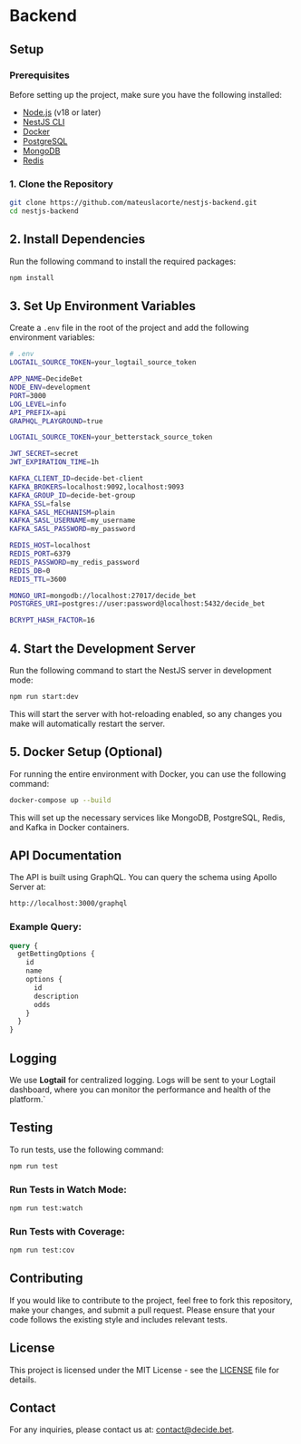 # Backend

## Setup

### Prerequisites

Before setting up the project, make sure you have the following installed:
- [Node.js](https://nodejs.org/) (v18 or later)
- [NestJS CLI](https://docs.nestjs.com/)
- [Docker](https://www.docker.com/)
- [PostgreSQL](https://www.postgresql.org/)
- [MongoDB](https://www.mongodb.com/)
- [Redis](https://redis.io/)

### 1. Clone the Repository

```bash
git clone https://github.com/mateuslacorte/nestjs-backend.git
cd nestjs-backend
```

## 2. Install Dependencies

Run the following command to install the required packages:

```bash
npm install
```

## 3. Set Up Environment Variables

Create a `.env` file in the root of the project and add the following environment variables:

```bash
# .env
LOGTAIL_SOURCE_TOKEN=your_logtail_source_token

APP_NAME=DecideBet
NODE_ENV=development
PORT=3000
LOG_LEVEL=info
API_PREFIX=api
GRAPHQL_PLAYGROUND=true

LOGTAIL_SOURCE_TOKEN=your_betterstack_source_token

JWT_SECRET=secret
JWT_EXPIRATION_TIME=1h

KAFKA_CLIENT_ID=decide-bet-client
KAFKA_BROKERS=localhost:9092,localhost:9093
KAFKA_GROUP_ID=decide-bet-group
KAFKA_SSL=false
KAFKA_SASL_MECHANISM=plain
KAFKA_SASL_USERNAME=my_username
KAFKA_SASL_PASSWORD=my_password

REDIS_HOST=localhost
REDIS_PORT=6379
REDIS_PASSWORD=my_redis_password
REDIS_DB=0
REDIS_TTL=3600

MONGO_URI=mongodb://localhost:27017/decide_bet
POSTGRES_URI=postgres://user:password@localhost:5432/decide_bet

BCRYPT_HASH_FACTOR=16
```

## 4. Start the Development Server

Run the following command to start the NestJS server in development mode:

```bash
npm run start:dev
```

This will start the server with hot-reloading enabled, so any changes you make will automatically restart the server.

## 5. Docker Setup (Optional)

For running the entire environment with Docker, you can use the following command:

```bash
docker-compose up --build
```

This will set up the necessary services like MongoDB, PostgreSQL, Redis, and Kafka in Docker containers.

## API Documentation

The API is built using GraphQL. You can query the schema using Apollo Server at:

```bash
http://localhost:3000/graphql
```

### Example Query:

```graphql
query {
  getBettingOptions {
    id
    name
    options {
      id
      description
      odds
    }
  }
}
```

## Logging

We use **Logtail** for centralized logging. Logs will be sent to your Logtail dashboard, where you can monitor the performance and health of the platform.`

## Testing

To run tests, use the following command:

```bash
npm run test
```

### Run Tests in Watch Mode:

```bash
npm run test:watch
```

### Run Tests with Coverage:

```bash
npm run test:cov
```

## Contributing

If you would like to contribute to the project, feel free to fork this repository, make your changes, and submit a pull request. Please ensure that your code follows the existing style and includes relevant tests.

## License

This project is licensed under the MIT License - see the [LICENSE](LICENSE) file for details.

## Contact

For any inquiries, please contact us at: [contact@decide.bet](mailto:contact@decide.bet).
